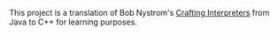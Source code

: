 This project is a translation of Bob Nystrom's [Crafting Interpreters](https://craftinginterpreters.com/) from Java to C++ for learning purposes.
